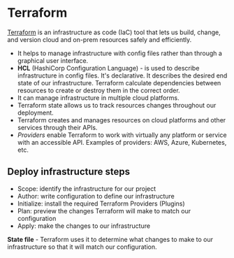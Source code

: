 # Terraform

[Terraform](https://www.terraform.io/) is an infrastructure as code (IaC) tool that lets us build, change, and version cloud and on-prem resources safely and efficiently. 

- It helps to manage infrastructure with config files rather than through a graphical user interface.
- **HCL** (HashiCorp Configuration Language) - is used to describe infrastructure in config files. It's declarative. It describes the desired end state of our infrastructure.
  Terraform calculate dependencies between resources to create or destroy them in the correct order.
- It can manage infrastructure in multiple cloud platforms.
- Terraform state allows us to track resources changes throughout our deployment.
- Terraform creates and manages resources on cloud platforms and other services through their APIs.
- *Providers* enable Terraform to work with virtually any platform or service with an accessible API. Examples of providers: AWS, Azure, Kubernetes, etc.

## Deploy infrastructure steps

- Scope: identify the infrastructure for our project
- Author: write configuration to define our infrastructure
- Initialize: install the required Terraform Providers (Plugins)
- Plan: preview the changes Terraform will make to match our configuration
- Apply: make the changes to our infrastructure

**State file** - Terraform uses it to determine what changes to make to our infrastructure so that it will match our configuration.
 

